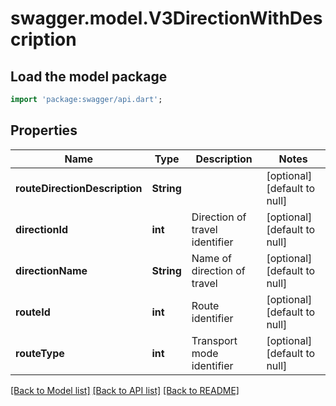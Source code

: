 # swagger.model.V3DirectionWithDescription

## Load the model package
```dart
import 'package:swagger/api.dart';
```

## Properties
Name | Type | Description | Notes
------------ | ------------- | ------------- | -------------
**routeDirectionDescription** | **String** |  | [optional] [default to null]
**directionId** | **int** | Direction of travel identifier | [optional] [default to null]
**directionName** | **String** | Name of direction of travel | [optional] [default to null]
**routeId** | **int** | Route identifier | [optional] [default to null]
**routeType** | **int** | Transport mode identifier | [optional] [default to null]

[[Back to Model list]](../README.md#documentation-for-models) [[Back to API list]](../README.md#documentation-for-api-endpoints) [[Back to README]](../README.md)

